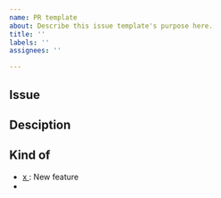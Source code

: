 ```yaml
---
name: PR template
about: Describe this issue template's purpose here.
title: ''
labels: ''
assignees: ''

---
```


## Issue


## Desciption


## Kind of
- [ x ]: New feature
- [ x ]: Bug
